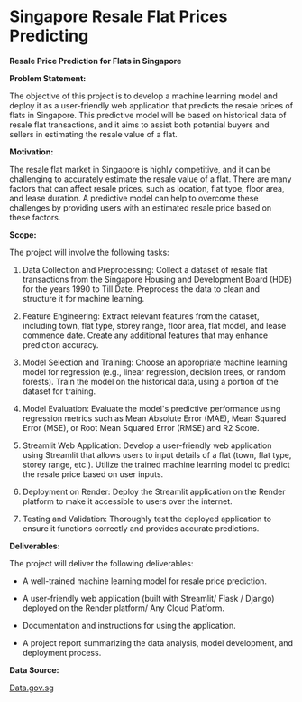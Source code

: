 # Singapore Resale Flat Prices Predicting

**Resale Price Prediction for Flats in Singapore**

**Problem Statement:**

The objective of this project is to develop a machine learning model and deploy it as a user-friendly web application that predicts the resale prices of flats in Singapore. This predictive model will be based on historical data of resale flat transactions, and it aims to assist both potential buyers and sellers in estimating the resale value of a flat.

**Motivation:**

The resale flat market in Singapore is highly competitive, and it can be challenging to accurately estimate the resale value of a flat. There are many factors that can affect resale prices, such as location, flat type, floor area, and lease duration. A predictive model can help to overcome these challenges by providing users with an estimated resale price based on these factors.

**Scope:**

The project will involve the following tasks:

1. Data Collection and Preprocessing: Collect a dataset of resale flat transactions from the Singapore Housing and Development Board (HDB) for the years 1990 to Till Date. Preprocess the data to clean and structure it for machine learning.
  
2. Feature Engineering: Extract relevant features from the dataset, including town, flat type, storey range, floor area, flat model, and lease commence date. Create any additional features that may enhance prediction accuracy.
   
3. Model Selection and Training: Choose an appropriate machine learning model for regression (e.g., linear regression, decision trees, or random forests). Train the model on the historical data, using a portion of the dataset for training.
   
4. Model Evaluation: Evaluate the model's predictive performance using regression metrics such as Mean Absolute Error (MAE), Mean Squared Error (MSE), or Root Mean Squared Error (RMSE) and R2 Score.
   
5. Streamlit Web Application: Develop a user-friendly web application using Streamlit that allows users to input details of a flat (town, flat type, storey range, etc.). Utilize the trained machine learning model to predict the resale price based on user inputs.
    
6. Deployment on Render: Deploy the Streamlit application on the Render platform to make it accessible to users over the internet.
    
7. Testing and Validation: Thoroughly test the deployed application to ensure it functions correctly and provides accurate predictions.

**Deliverables:**

The project will deliver the following deliverables:

- A well-trained machine learning model for resale price prediction.
  
- A user-friendly web application (built with Streamlit/ Flask / Django) deployed on the Render platform/ Any Cloud Platform.
  
- Documentation and instructions for using the application.
  
- A project report summarizing the data analysis, model development, and deployment process.

**Data Source:**

[Data.gov.sg](https://beta.data.gov.sg/collections/189/view)
